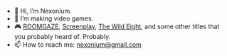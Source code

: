 - 👋 Hi, I’m Nexonium.
- 🌱 I’m making video games.
- 🎮 [ROOMGAZE](https://store.steampowered.com/app/3643220/ROOMGAZE/), [Screenplay](https://store.steampowered.com/app/1830700/ScreenPlay_CCG/), [The Wild Eight](https://store.steampowered.com/app/526160/The_Wild_Eight/), and some other titles that you probably heard of. Probably.
- 📫 How to reach me: nexonium@gmail.com

<!---
Nexonium/Nexonium is a ✨ special ✨ repository because its `README.md` (this file) appears on your GitHub profile.
You can click the Preview link to take a look at your changes.
- 👀 I’m currently working on CCG [ScreenPlay](https://store.steampowered.com/app/1830700/ScreenPlay_CCG/).
- 💞️ I’m looking to collaborate on 2D, 3D, card, and pixel art projects.
--->
